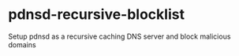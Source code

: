 # pdnsd-recursive-blocklist
Setup pdnsd as a recursive caching DNS server and block malicious domains

